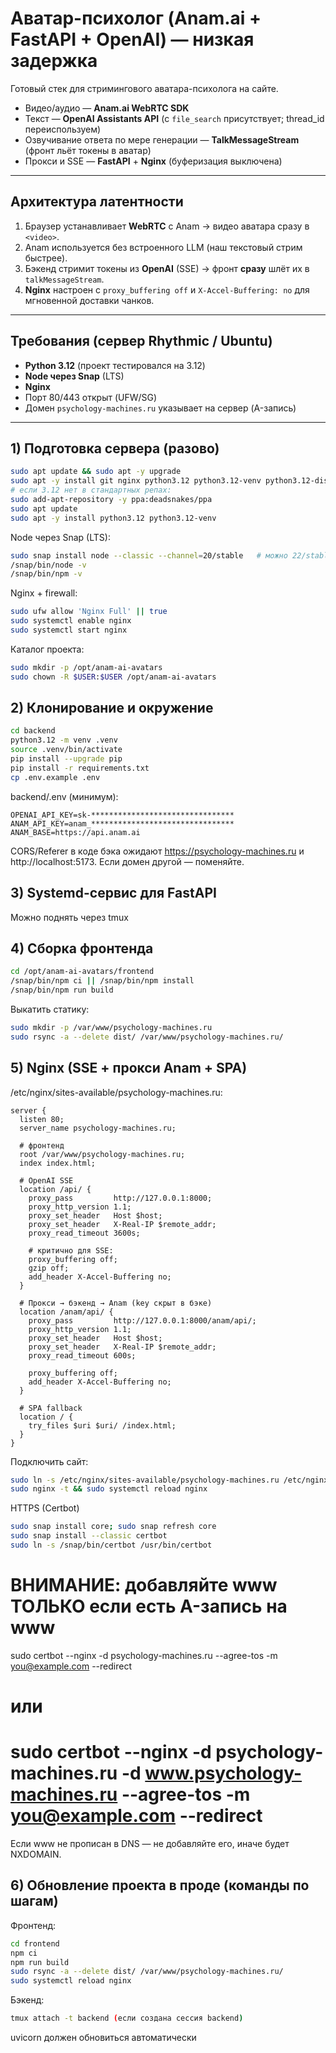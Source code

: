 # Аватар-психолог (Anam.ai + FastAPI + OpenAI) — низкая задержка

Готовый стек для стримингового аватара-психолога на сайте.

- Видео/аудио — **Anam.ai WebRTC SDK**
- Текст — **OpenAI Assistants API** (с `file_search` присутствует; thread_id переиспользуем)
- Озвучивание ответа по мере генерации — **TalkMessageStream** (фронт льёт токены в аватар)
- Прокси и SSE — **FastAPI** + **Nginx** (буферизация выключена)

---

## Архитектура латентности

1. Браузер устанавливает **WebRTC** с Anam → видео аватара сразу в `<video>`.
2. Anam используется без встроенного LLM (наш текстовый стрим быстрее).
3. Бэкенд стримит токены из **OpenAI** (SSE) → фронт **сразу** шлёт их в `talkMessageStream`.
4. **Nginx** настроен с `proxy_buffering off` и `X-Accel-Buffering: no` для мгновенной доставки чанков.

---

## Требования (сервер Rhythmic / Ubuntu)

- **Python 3.12** (проект тестировался на 3.12)
- **Node через Snap** (LTS)
- **Nginx**
- Порт 80/443 открыт (UFW/SG)
- Домен `psychology-machines.ru` указывает на сервер (A-запись)

---

## 1) Подготовка сервера (разово)

```bash
sudo apt update && sudo apt -y upgrade
sudo apt -y install git nginx python3.12 python3.12-venv python3.12-distutils software-properties-common || true
# если 3.12 нет в стандартных репах:
sudo add-apt-repository -y ppa:deadsnakes/ppa
sudo apt update
sudo apt -y install python3.12 python3.12-venv
```

Node через Snap (LTS):

```bash
sudo snap install node --classic --channel=20/stable   # можно 22/stable
/snap/bin/node -v
/snap/bin/npm -v
```

Nginx + firewall:
```bash
sudo ufw allow 'Nginx Full' || true
sudo systemctl enable nginx
sudo systemctl start nginx
```

Каталог проекта:
```bash
sudo mkdir -p /opt/anam-ai-avatars
sudo chown -R $USER:$USER /opt/anam-ai-avatars
```

## 2) Клонирование и окружение
```bash
cd backend
python3.12 -m venv .venv
source .venv/bin/activate
pip install --upgrade pip
pip install -r requirements.txt
cp .env.example .env
```
backend/.env (минимум):
```
OPENAI_API_KEY=sk-********************************
ANAM_API_KEY=anam_********************************
ANAM_BASE=https://api.anam.ai
```

CORS/Referer в коде бэка ожидают https://psychology-machines.ru и http://localhost:5173. Если домен другой — поменяйте.

## 3) Systemd-сервис для FastAPI
Можно поднять через tmux

## 4) Сборка фронтенда
```bash
cd /opt/anam-ai-avatars/frontend
/snap/bin/npm ci || /snap/bin/npm install
/snap/bin/npm run build
```

Выкатить статику:
```bash
sudo mkdir -p /var/www/psychology-machines.ru
sudo rsync -a --delete dist/ /var/www/psychology-machines.ru/
```

## 5) Nginx (SSE + прокси Anam + SPA)
/etc/nginx/sites-available/psychology-machines.ru:

```nginx
server {
  listen 80;
  server_name psychology-machines.ru;

  # фронтенд
  root /var/www/psychology-machines.ru;
  index index.html;

  # OpenAI SSE
  location /api/ {
    proxy_pass         http://127.0.0.1:8000;
    proxy_http_version 1.1;
    proxy_set_header   Host $host;
    proxy_set_header   X-Real-IP $remote_addr;
    proxy_read_timeout 3600s;

    # критично для SSE:
    proxy_buffering off;
    gzip off;
    add_header X-Accel-Buffering no;
  }

  # Прокси → бэкенд → Anam (key скрыт в бэке)
  location /anam/api/ {
    proxy_pass         http://127.0.0.1:8000/anam/api/;
    proxy_http_version 1.1;
    proxy_set_header   Host $host;
    proxy_set_header   X-Real-IP $remote_addr;
    proxy_read_timeout 600s;

    proxy_buffering off;
    add_header X-Accel-Buffering no;
  }

  # SPA fallback
  location / {
    try_files $uri $uri/ /index.html;
  }
}
```

Подключить сайт:
```bash
sudo ln -s /etc/nginx/sites-available/psychology-machines.ru /etc/nginx/sites-enabled/psychology-machines.ru
sudo nginx -t && sudo systemctl reload nginx
```

HTTPS (Certbot)
```bash
sudo snap install core; sudo snap refresh core
sudo snap install --classic certbot
sudo ln -s /snap/bin/certbot /usr/bin/certbot
```

# ВНИМАНИЕ: добавляйте www ТОЛЬКО если есть A-запись на www
sudo certbot --nginx -d psychology-machines.ru --agree-tos -m you@example.com --redirect
# или
# sudo certbot --nginx -d psychology-machines.ru -d www.psychology-machines.ru --agree-tos -m you@example.com --redirect
Если www не прописан в DNS — не добавляйте его, иначе будет NXDOMAIN.

## 6) Обновление проекта в проде (команды по шагам)
Фронтенд:

```bash
cd frontend
npm ci
npm run build
sudo rsync -a --delete dist/ /var/www/psychology-machines.ru/
sudo systemctl reload nginx
```

Бэкенд:

```bash
tmux attach -t backend (если создана сессия backend)
```
uvicorn должен обновиться автоматически
